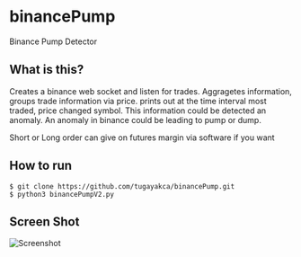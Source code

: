 # binancePump

Binance Pump Detector 

## What is this?

Creates a binance web socket and listen for trades. Aggragetes information, groups trade information via price.
prints out at the time interval most traded, price changed symbol.
This information could be detected an anomaly. An anomaly in binance could be leading to pump or dump.

Short or Long order can give on futures margin via software if you want


## How to run

```
$ git clone https://github.com/tugayakca/binancePump.git
$ python3 binancePumpV2.py

```

## Screen Shot

![Screenshot](binancePumpterminal.png)
